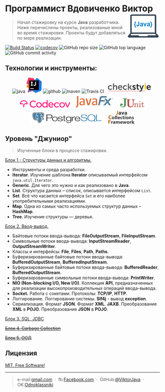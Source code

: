 # Программист Вдовиченко Виктор [<img alt="Logo" src="images/logo.png" height="80" align="right"/>](https://www.vectorlogo.zone)
> Начал стажировку на курсе **Java** разработчика. 
> Ниже перечислены проекты, реализованые мной во время стажировки. 
> Проекты будут добавляться по мере реализации.


[![Build Status](https://travis-ci.org/ViktorJava/job4j_design.svg?branch=master)](https://travis-ci.org/ViktorJava/job4j_design)
[![codecov](https://codecov.io/gh/ViktorJava/job4j_design/branch/master/graph/badge.svg?token=HIEPGWYZ44)](https://codecov.io/gh/ViktorJava/job4j_design)
![GitHub repo size](https://img.shields.io/github/repo-size/ViktorJava/job4j_design)
![GitHub top language](https://img.shields.io/github/languages/top/ViktorJava/job4j_design)
![GitHub commit activity](https://img.shields.io/github/commit-activity/m/ViktorJava/job4j_design)

## Технологии и инструменты:
<p align="center">
<img src="https://www.vectorlogo.zone/logos/java/java-ar21.svg" alt="java" width="120" height="60"/>
<img src="images/idea.png" alt="intellij" height="50"/>
<img src="https://www.vectorlogo.zone/logos/github/github-ar21.svg" alt="github" height="70"/>
<img src="https://upload.wikimedia.org/wikipedia/commons/thumb/0/0b/Maven_logo.svg/680px-Maven_logo.svg.png" alt="maven" height="40"/>
<img src="https://www.vectorlogo.zone/logos/travis-ci/travis-ci-ar21.svg" alt="Travis CI" width="120" height="60"/>
<img src="images/checkstyle.png" alt="CheckStyle"  height="40"/>
<img src="images/codecov.png" alt="Codecov"  height="35"/>
<img src="images/javafx.png" alt="JavaFX"  height="50"/>
<img src="images/junit.png" alt="JUnit"  height="40"/>
<img src="images/postgresql.png" alt="PSQL"  height="45"/>
<img src="images/jcf.png" alt="JCF"  width="90"/>
</p>

## Уровень "Джуниор"
> Изученные блоки в процессе стажировки.

<a href="doc/DataStructures.md" target="_blank">Блок 1 - Структуры данных и алгоритмы.</a>

* Инструменты и среда разработки.
* **Iterator**. Изучение шаблона **Iterator** описываемый интерфейсом `java.util.Iterator`.
* **Generic**. Для чего это нужно и как реализовано в **Java**.
* **List**. Структура данных – список, описывается интерфейсом `List`.
* **Set**. Всё что касается интерфейса `Set` и его наиболее употребительными реализациями.
* **Map**. Одна из самых часто используемых структур данных – **HashMap**.
* **Tree**. Изучение структуры — деревья.

<a href="doc/IO.md" target="_blank">Блок 2. Ввод-вывод.</a>
* Байтовые потоки ввода-вывода: **FileOutputStream**, **FileInputStream**.
* Символьные потоки ввода-вывода: **InputStreamReader**, **OutputStreamWriter**.
* Классы и интерфейсы: **File**, **Files**, **Path**, **Paths**.
* Буферизированные байтовые потоки ввода-вывода: **BufferedOutputStream**, **BufferedInputStream**.
* Буферизированные байтовые потоки ввода-вывода: **BufferedReader**, **BufferedOutputStream**.
* Буферизированные символьные потоки ввода-вывода: **PrintWriter**.
* **NIO (Non-blocking I/O, New I/O)**. Коллекция **API**, предназначенных для реализации высокопроизводительных операций ввода-вывода.
* **Socket.** Работа с сокетами. Протоколы: **TCP/IP**, **HTTP**.
* Логгирование. Логгирование системы. **Slf4j** - вывод **exception**.
* Сериализация. Формат **JSON**. Формат **XML**. **JAXB**. Преобразование **XML** в **POJO**. Преобразование **JSON** в **POJO**. 

[Блок 3. SQL, JDBC](#)

~~[Блок 4. Garbage Collection](#)~~

~~[Блок 5. ООД](#)~~

## Лицензия
	
[MIT. Free Software!](https://github.com/ViktorJava/job4j/tree/master/LICENSE)

---

>e-mail:[gmail.com](mailto:gipsyscrew@gmail.com) &nbsp;&middot;&nbsp;
>fb:[Facebook.com](https://www.facebook.com/viktor.vdovichenko) &nbsp;&middot;&nbsp;
> GitHub:[@ViktorJava](https://github.com/ViktorJava) &nbsp;&middot;&nbsp;
> OK:[Odnoklassniki](https://ok.ru/profile/571539586668)

